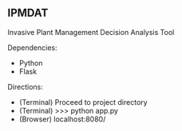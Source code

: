 ## IPMDAT
Invasive Plant Management Decision Analysis Tool

Dependencies:
* Python
* Flask

Directions:
* (Terminal) Proceed to project directory
* (Terminal) >>> python app.py
* (Browser)  localhost:8080/
